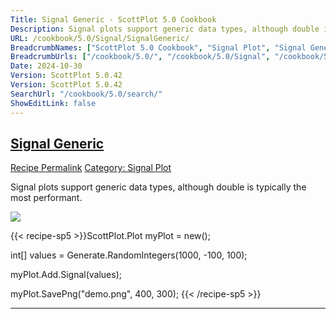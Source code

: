 ```yaml
---
Title: Signal Generic - ScottPlot 5.0 Cookbook
Description: Signal plots support generic data types, although double is typically the most performant.
URL: /cookbook/5.0/Signal/SignalGeneric/
BreadcrumbNames: ["ScottPlot 5.0 Cookbook", "Signal Plot", "Signal Generic"]
BreadcrumbUrls: ["/cookbook/5.0/", "/cookbook/5.0/Signal", "/cookbook/5.0/Signal/SignalGeneric"]
Date: 2024-10-30
Version: ScottPlot 5.0.42
Version: ScottPlot 5.0.42
SearchUrl: "/cookbook/5.0/search/"
ShowEditLink: false
---
```



<h2 style='border-bottom: 0;'><a href='/cookbook/5.0/Signal/SignalGeneric'>Signal Generic</a></h2>

<div class="d-flex mb-2">
<a class="btn btn-sm btn-primary me-1" href="/cookbook/5.0/Signal/SignalGeneric">Recipe Permalink</a>
<a class="btn btn-sm btn-success me-1" href="/cookbook/5.0/Signal">Category: Signal Plot</a>
</div>

Signal plots support generic data types, although double is typically the most performant.

[![](/cookbook/5.0/images/SignalGeneric.png?241029205813)](/cookbook/5.0/images/SignalGeneric.png?241029205813)

{{< recipe-sp5 >}}ScottPlot.Plot myPlot = new();

int[] values = Generate.RandomIntegers(1000, -100, 100);

myPlot.Add.Signal(values);

myPlot.SavePng("demo.png", 400, 300);
{{< /recipe-sp5 >}}

<hr class='my-5 invisible'>


